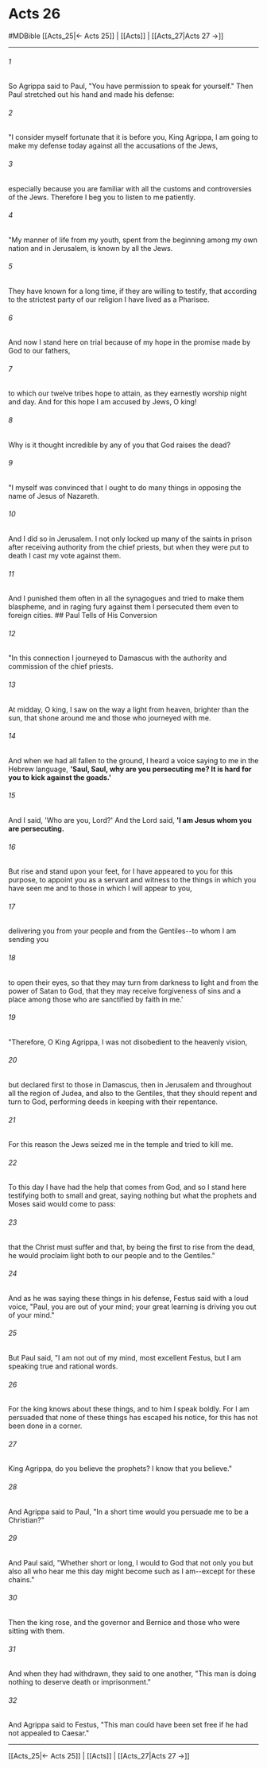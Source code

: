 # Acts 26
#MDBible
[[Acts_25|← Acts 25]] | [[Acts]] | [[Acts_27|Acts 27 →]]

***

###### 1 
So Agrippa said to Paul, "You have permission to speak for yourself." Then Paul stretched out his hand and made his defense: 

###### 2 
"I consider myself fortunate that it is before you, King Agrippa, I am going to make my defense today against all the accusations of the Jews, 

###### 3 
especially because you are familiar with all the customs and controversies of the Jews. Therefore I beg you to listen to me patiently. 

###### 4 
"My manner of life from my youth, spent from the beginning among my own nation and in Jerusalem, is known by all the Jews. 

###### 5 
They have known for a long time, if they are willing to testify, that according to the strictest party of our religion I have lived as a Pharisee. 

###### 6 
And now I stand here on trial because of my hope in the promise made by God to our fathers, 

###### 7 
to which our twelve tribes hope to attain, as they earnestly worship night and day. And for this hope I am accused by Jews, O king! 

###### 8 
Why is it thought incredible by any of you that God raises the dead? 

###### 9 
"I myself was convinced that I ought to do many things in opposing the name of Jesus of Nazareth. 

###### 10 
And I did so in Jerusalem. I not only locked up many of the saints in prison after receiving authority from the chief priests, but when they were put to death I cast my vote against them. 

###### 11 
And I punished them often in all the synagogues and tried to make them blaspheme, and in raging fury against them I persecuted them even to foreign cities. ## Paul Tells of His Conversion 

###### 12 
"In this connection I journeyed to Damascus with the authority and commission of the chief priests. 

###### 13 
At midday, O king, I saw on the way a light from heaven, brighter than the sun, that shone around me and those who journeyed with me. 

###### 14 
And when we had all fallen to the ground, I heard a voice saying to me in the Hebrew language, **'Saul, Saul, why are you persecuting me? It is hard for you to kick against the goads.'** 

###### 15 
And I said, 'Who are you, Lord?' And the Lord said, **'I am Jesus whom you are persecuting.** 

###### 16 
But rise and stand upon your feet, for I have appeared to you for this purpose, to appoint you as a servant and witness to the things in which you have seen me and to those in which I will appear to you, 

###### 17 
delivering you from your people and from the Gentiles--to whom I am sending you 

###### 18 
to open their eyes, so that they may turn from darkness to light and from the power of Satan to God, that they may receive forgiveness of sins and a place among those who are sanctified by faith in me.' 

###### 19 
"Therefore, O King Agrippa, I was not disobedient to the heavenly vision, 

###### 20 
but declared first to those in Damascus, then in Jerusalem and throughout all the region of Judea, and also to the Gentiles, that they should repent and turn to God, performing deeds in keeping with their repentance. 

###### 21 
For this reason the Jews seized me in the temple and tried to kill me. 

###### 22 
To this day I have had the help that comes from God, and so I stand here testifying both to small and great, saying nothing but what the prophets and Moses said would come to pass: 

###### 23 
that the Christ must suffer and that, by being the first to rise from the dead, he would proclaim light both to our people and to the Gentiles." 

###### 24 
And as he was saying these things in his defense, Festus said with a loud voice, "Paul, you are out of your mind; your great learning is driving you out of your mind." 

###### 25 
But Paul said, "I am not out of my mind, most excellent Festus, but I am speaking true and rational words. 

###### 26 
For the king knows about these things, and to him I speak boldly. For I am persuaded that none of these things has escaped his notice, for this has not been done in a corner. 

###### 27 
King Agrippa, do you believe the prophets? I know that you believe." 

###### 28 
And Agrippa said to Paul, "In a short time would you persuade me to be a Christian?" 

###### 29 
And Paul said, "Whether short or long, I would to God that not only you but also all who hear me this day might become such as I am--except for these chains." 

###### 30 
Then the king rose, and the governor and Bernice and those who were sitting with them. 

###### 31 
And when they had withdrawn, they said to one another, "This man is doing nothing to deserve death or imprisonment." 

###### 32 
And Agrippa said to Festus, "This man could have been set free if he had not appealed to Caesar." 

***

[[Acts_25|← Acts 25]] | [[Acts]] | [[Acts_27|Acts 27 →]]
